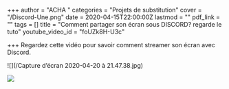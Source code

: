 +++
author = "ACHA "
categories = "Projets de substitution"
cover = "/Discord-Une.png"
date = 2020-04-15T22:00:00Z
lastmod = ""
pdf_link = ""
tags = []
title = "Comment partager son écran sous DISCORD? regarde le tuto"
youtube_video_id = "foUZk8H-U3c"

+++
Regardez cette vidéo pour savoir comment streamer son écran avec Discord.

![](/Capture d’écran 2020-04-20 à 21.47.38.jpg)

![](/thermometre-frontal-et-auriculaire-thermoval-duo-scan-hartmann.jpg)